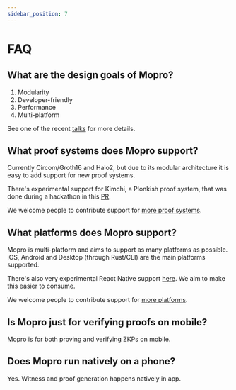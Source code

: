 ```yaml
---
sidebar_position: 7
---
```


# FAQ

## What are the design goals of Mopro?

1. Modularity
2. Developer-friendly
3. Performance
4. Multi-platform

See one of the recent [talks](/docs/community) for more details.

## What proof systems does Mopro support?

Currently Circom/Groth16 and Halo2, but due to its modular architecture it is easy to add support for new proof systems.

There's experimental support for Kimchi, a Plonkish proof system, that was done during a hackathon in this [PR](https://github.com/zkmopro/mopro/pull/34).

We welcome people to contribute support for [more proof systems](https://github.com/zkmopro/mopro/issues/15).

## What platforms does Mopro support?

Mopro is multi-platform and aims to support as many platforms as possible. iOS, Android and Desktop (through Rust/CLI) are the main platforms supported.

There's also very experimental React Native support [here](https://github.com/anon-aadhaar/anon-aadhaar-react-native/commit/d6443316200cd3e1f17ad2679458cc6e6e9fe1f2). We aim to make this easier to consume.

We welcome people to contribute support for [more platforms](https://github.com/zkmopro/mopro/issues/16).

## Is Mopro just for verifying proofs on mobile?

Mopro is for both proving and verifying ZKPs on mobile.

## Does Mopro run natively on a phone?

Yes. Witness and proof generation happens natively in app.